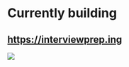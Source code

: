 # Currently building
## https://interviewprep.ing
<!-- #### Watching

![Let's build GPT: from scratch, in code, spelled out.](https://img.icons8.com/color/48/000000/youtube-play.png)Let's build GPT: from scratch, in code, spelled out.
 -->
![](https://komarev.com/ghpvc/?username=alielbekov)

 <div style="margin-left: auto;">
  </div>
</div>


